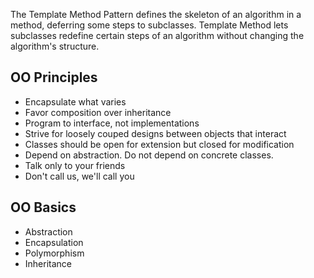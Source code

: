 The Template Method Pattern defines the skeleton of an algorithm in a method, deferring some steps to subclasses. Template Method lets subclasses redefine certain steps of an algorithm without changing the algorithm's structure.

## OO Principles
* Encapsulate what varies
* Favor composition over inheritance
* Program to interface, not implementations
* Strive for loosely couped designs between objects that interact
* Classes should be open for extension but closed for modification
* Depend on abstraction. Do not depend on concrete classes.
* Talk only to your friends
* Don't call us, we'll call you

## OO Basics
* Abstraction
* Encapsulation
* Polymorphism
* Inheritance